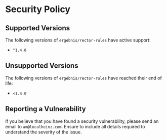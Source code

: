 # Security Policy

## Supported Versions

The following versions of `ergebnis/rector-rules` have active support:

- `^1.4.0`

## Unsupported Versions

The following versions of `ergebnis/rector-rules` have reached their end of life:

- `<1.4.0`

## Reporting a Vulnerability

If you believe that you have found a security vulnerability, please send an email to `am@localheinz.com`. Ensure to include all details required to understand the severity of the issue.

